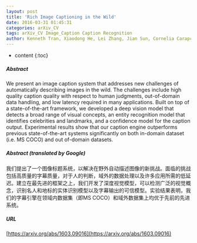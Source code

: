 ```yaml
---
layout: post
title: 'Rich Image Captioning in the Wild'
date: 2016-03-31 01:45:31
categories: arXiv_CV
tags: arXiv_CV Image_Caption Caption Recognition
author: Kenneth Tran, Xiaodong He, Lei Zhang, Jian Sun, Cornelia Carapcea, Chris Thrasher, Chris Buehler, Chris Sienkiewicz
---
```


* content
{:toc}

##### Abstract
We present an image caption system that addresses new challenges of automatically describing images in the wild. The challenges include high quality caption quality with respect to human judgments, out-of-domain data handling, and low latency required in many applications. Built on top of a state-of-the-art framework, we developed a deep vision model that detects a broad range of visual concepts, an entity recognition model that identifies celebrities and landmarks, and a confidence model for the caption output. Experimental results show that our caption engine outperforms previous state-of-the-art systems significantly on both in-domain dataset (i.e. MS COCO) and out of-domain datasets.

##### Abstract (translated by Google)
我们提出了一个图像标题系统，以解决在野外自动描述图像的新挑战。面临的挑战包括高质量的字幕质量，对于人的判断，域外的数据处理以及许多应用所需的低延迟。建立在最先进的框架之上，我们开发了深度视觉模型，可以检测广泛的视觉概念，识别名人和地标的实体识别模型以及字幕输出的可信模型。实验结果表明，我们的字幕引擎在领域内数据集（即MS COCO）和域外数据集上均优于先前的先进系统。

##### URL
[https://arxiv.org/abs/1603.09016](https://arxiv.org/abs/1603.09016)

